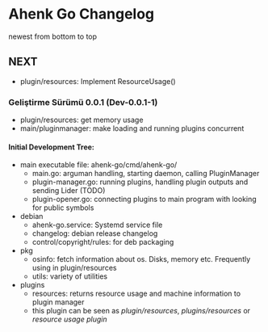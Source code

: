 # Ahenk Go Changelog
newest from bottom to top

## NEXT
- plugin/resources: Implement ResourceUsage()

### Geliştirme Sürümü 0.0.1 (Dev-0.0.1-1)

- plugin/resources: get memory usage
- main/pluginmanager: make loading and running plugins concurrent

#### Initial Development Tree:
- main executable file: ahenk-go/cmd/ahenk-go/
  - main.go: arguman handling, starting daemon, calling PluginManager
  - plugin-manager.go: running plugins, handling plugin outputs and sending Lider (TODO)
  - plugin-opener.go: connecting plugins to main program with looking for public symbols
- debian
  - ahenk-go.service: Systemd service file
  - changelog: debian release changelog
  - control/copyright/rules: for deb packaging
- pkg
  - osinfo: fetch information about os. Disks, memory etc. Frequently using in plugin/resources
  - utils: variety of utilities
- plugins
  - resources: returns resource usage and machine information to plugin manager
  - this plugin can be seen as *plugin/resources*, *plugins/resources* or *resource usage plugin*

